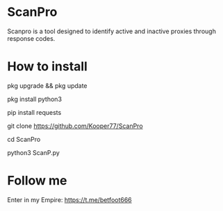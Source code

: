 # ScanPro
Scanpro is a tool designed to identify active and inactive proxies through response codes.
# How to install
pkg upgrade && pkg update

pkg install python3

pip install requests

git clone https://github.com/Kooper77/ScanPro

cd ScanPro

python3 ScanP.py

# Follow me

Enter in my Empire: 
https://t.me/betfoot666
